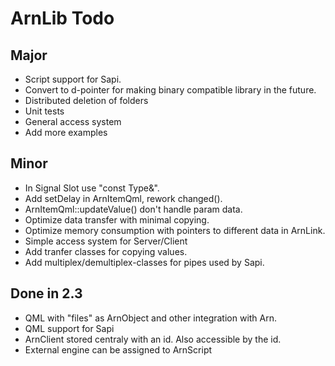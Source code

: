 ArnLib Todo
===========

Major
-----
* Script support for Sapi.
* Convert to d-pointer for making binary compatible library in the future.
* Distributed deletion of folders
* Unit tests
* General access system
* Add more examples

Minor
-----
* In Signal Slot use "const Type&".
* Add setDelay in ArnItemQml, rework changed().
* ArnItemQml::updateValue() don't handle param data.
* Optimize data transfer with minimal copying.
* Optimize memory consumption with pointers to different data in ArnLink.
* Simple access system for Server/Client
* Add tranfer classes for copying values.
* Add multiplex/demultiplex-classes for pipes used by Sapi.

Done in 2.3
-----------
* QML with "files" as ArnObject and other integration with Arn.
* QML support for Sapi
* ArnClient stored centraly with an id. Also accessible by the id.
* External engine can be assigned to ArnScript
